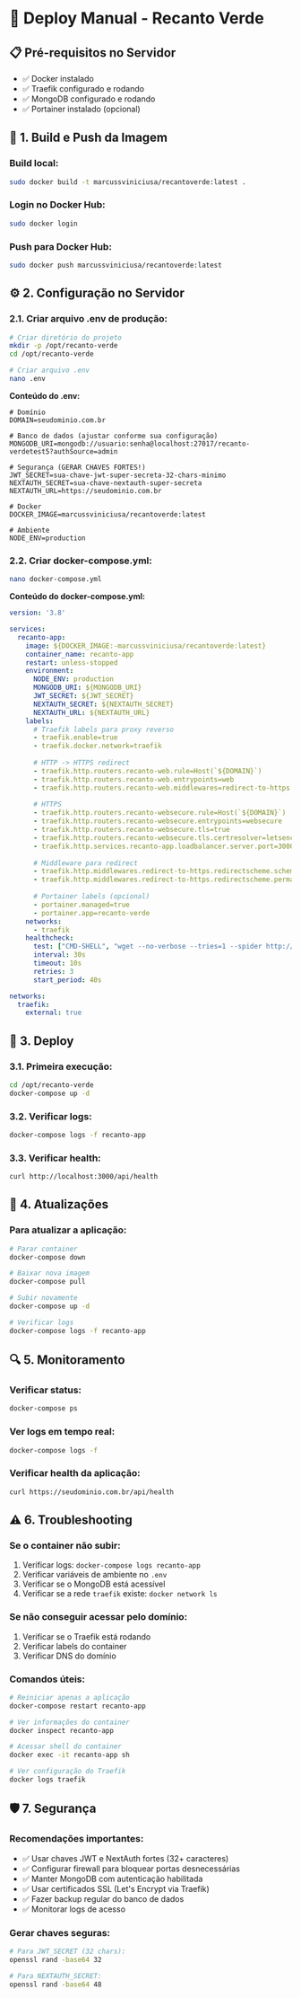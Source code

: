 # 🚀 Deploy Manual - Recanto Verde

## 📋 Pré-requisitos no Servidor

- ✅ Docker instalado
- ✅ Traefik configurado e rodando
- ✅ MongoDB configurado e rodando  
- ✅ Portainer instalado (opcional)

## 🐳 1. Build e Push da Imagem

### Build local:
```bash
sudo docker build -t marcussviniciusa/recantoverde:latest .
```

### Login no Docker Hub:
```bash
sudo docker login
```

### Push para Docker Hub:
```bash
sudo docker push marcussviniciusa/recantoverde:latest
```

## ⚙️ 2. Configuração no Servidor

### 2.1. Criar arquivo .env de produção:

```bash
# Criar diretório do projeto
mkdir -p /opt/recanto-verde
cd /opt/recanto-verde

# Criar arquivo .env
nano .env
```

**Conteúdo do .env:**
```env
# Domínio
DOMAIN=seudominio.com.br

# Banco de dados (ajustar conforme sua configuração)
MONGODB_URI=mongodb://usuario:senha@localhost:27017/recanto-verdetest5?authSource=admin

# Segurança (GERAR CHAVES FORTES!)
JWT_SECRET=sua-chave-jwt-super-secreta-32-chars-minimo
NEXTAUTH_SECRET=sua-chave-nextauth-super-secreta
NEXTAUTH_URL=https://seudominio.com.br

# Docker
DOCKER_IMAGE=marcussviniciusa/recantoverde:latest

# Ambiente
NODE_ENV=production
```

### 2.2. Criar docker-compose.yml:

```bash
nano docker-compose.yml
```

**Conteúdo do docker-compose.yml:**
```yaml
version: '3.8'

services:
  recanto-app:
    image: ${DOCKER_IMAGE:-marcussviniciusa/recantoverde:latest}
    container_name: recanto-app
    restart: unless-stopped
    environment:
      NODE_ENV: production
      MONGODB_URI: ${MONGODB_URI}
      JWT_SECRET: ${JWT_SECRET}
      NEXTAUTH_SECRET: ${NEXTAUTH_SECRET}
      NEXTAUTH_URL: ${NEXTAUTH_URL}
    labels:
      # Traefik labels para proxy reverso
      - traefik.enable=true
      - traefik.docker.network=traefik
      
      # HTTP -> HTTPS redirect
      - traefik.http.routers.recanto-web.rule=Host(`${DOMAIN}`)
      - traefik.http.routers.recanto-web.entrypoints=web
      - traefik.http.routers.recanto-web.middlewares=redirect-to-https
      
      # HTTPS
      - traefik.http.routers.recanto-websecure.rule=Host(`${DOMAIN}`)
      - traefik.http.routers.recanto-websecure.entrypoints=websecure
      - traefik.http.routers.recanto-websecure.tls=true
      - traefik.http.routers.recanto-websecure.tls.certresolver=letsencrypt
      - traefik.http.services.recanto-app.loadbalancer.server.port=3000
      
      # Middleware para redirect
      - traefik.http.middlewares.redirect-to-https.redirectscheme.scheme=https
      - traefik.http.middlewares.redirect-to-https.redirectscheme.permanent=true
      
      # Portainer labels (opcional)
      - portainer.managed=true
      - portainer.app=recanto-verde
    networks:
      - traefik
    healthcheck:
      test: ["CMD-SHELL", "wget --no-verbose --tries=1 --spider http://localhost:3000/api/health || exit 1"]
      interval: 30s
      timeout: 10s
      retries: 3
      start_period: 40s

networks:
  traefik:
    external: true
```

## 🚀 3. Deploy

### 3.1. Primeira execução:
```bash
cd /opt/recanto-verde
docker-compose up -d
```

### 3.2. Verificar logs:
```bash
docker-compose logs -f recanto-app
```

### 3.3. Verificar health:
```bash
curl http://localhost:3000/api/health
```

## 🔄 4. Atualizações

### Para atualizar a aplicação:
```bash
# Parar container
docker-compose down

# Baixar nova imagem
docker-compose pull

# Subir novamente
docker-compose up -d

# Verificar logs
docker-compose logs -f recanto-app
```

## 🔍 5. Monitoramento

### Verificar status:
```bash
docker-compose ps
```

### Ver logs em tempo real:
```bash
docker-compose logs -f
```

### Verificar health da aplicação:
```bash
curl https://seudominio.com.br/api/health
```

## ⚠️ 6. Troubleshooting

### Se o container não subir:
1. Verificar logs: `docker-compose logs recanto-app`
2. Verificar variáveis de ambiente no `.env`
3. Verificar se o MongoDB está acessível
4. Verificar se a rede `traefik` existe: `docker network ls`

### Se não conseguir acessar pelo domínio:
1. Verificar se o Traefik está rodando
2. Verificar labels do container
3. Verificar DNS do domínio

### Comandos úteis:
```bash
# Reiniciar apenas a aplicação
docker-compose restart recanto-app

# Ver informações do container
docker inspect recanto-app

# Acessar shell do container
docker exec -it recanto-app sh

# Ver configuração do Traefik
docker logs traefik
```

## 🛡️ 7. Segurança

### Recomendações importantes:
- ✅ Usar chaves JWT e NextAuth fortes (32+ caracteres)
- ✅ Configurar firewall para bloquear portas desnecessárias
- ✅ Manter MongoDB com autenticação habilitada
- ✅ Usar certificados SSL (Let's Encrypt via Traefik)
- ✅ Fazer backup regular do banco de dados
- ✅ Monitorar logs de acesso

### Gerar chaves seguras:
```bash
# Para JWT_SECRET (32 chars):
openssl rand -base64 32

# Para NEXTAUTH_SECRET:
openssl rand -base64 48
``` 
